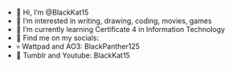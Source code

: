 - 👋 Hi, I’m @BlackKat15
- 👀 I’m interested in writing, drawing, coding, movies, games
- 🌱 I’m currently learning Certificate 4 in Information Technology
- 💜 Find me on my socials:
- 💀 Wattpad and AO3: BlackPanther125
- 🎃 Tumblr and Youtube: BlackKat15

<!---
BlackKat15/BlackKat15 is a ✨ special ✨ repository because its `README.md` (this file) appears on your GitHub profile.
You can click the Preview link to take a look at your changes.
--->
